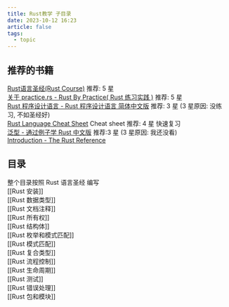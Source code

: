 ```yaml
---
title: Rust教学 子目录
date: 2023-10-12 16:23
article: false
tags:
  - topic
---
```

## 推荐的书籍
[ Rust语言圣经(Rust Course)](https://course.rs/basic/variable.html) 推荐: 5 星  
[关于 practice.rs - Rust By Practice( Rust 练习实践 )](https://zh.practice.rs/why-exercise.html) 推荐: 5 星  
[Rust 程序设计语言 - Rust 程序设计语言 简体中文版](https://kaisery.github.io/trpl-zh-cn/title-page.html) 推荐: 3 星 (3 星原因: 没练习, 不如圣经好)  
[Rust Language Cheat Sheet](https://cheats.rs/) Cheat sheet 推荐: 4 星 快速复习  
[泛型 - 通过例子学 Rust 中文版](https://rustwiki.org/zh-CN/rust-by-example/generics.html) 推荐:3 星 (3 星原因: 我还没看)  
[Introduction - The Rust Reference](https://doc.rust-lang.org/stable/reference/introduction.html) 

## 目录
整个目录按照 Rust 语言圣经 编写  
[[Rust 安装]]  
[[Rust 数据类型]]  
[[Rust 文档注释]]  
[[Rust 所有权]]  
[[Rust 结构体]]  
[[Rust 枚举和模式匹配]]  
[[Rust 模式匹配]]  
[[Rust 复合类型]]  
[[Rust 流程控制]]  
[[Rust 生命周期]]  
[[Rust 测试]]  
[[Rust 错误处理]]  
[[Rust 包和模块]]